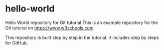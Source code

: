 # hello-world
Hello World repository for Git tutorial
This is an example repository for the Git tutorial on https://www.w3schools.com

This repository is built step by step in the tutorial.
It includes step by steps for GitHub.
